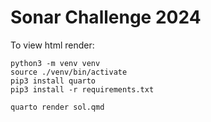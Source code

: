 # Sonar Challenge 2024


To view html render:
```shell
python3 -m venv venv
source ./venv/bin/activate
pip3 install quarto
pip3 install -r requirements.txt

quarto render sol.qmd
```

